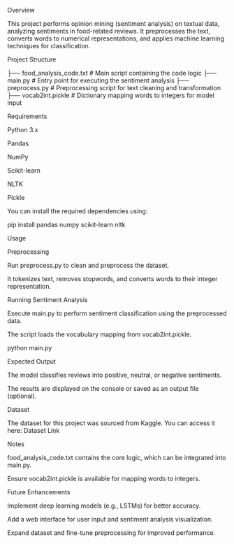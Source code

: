 Overview

This project performs opinion mining (sentiment analysis) on textual data, analyzing sentiments in food-related reviews. It preprocesses the text, converts words to numerical representations, and applies machine learning techniques for classification.

Project Structure

├── food_analysis_code.txt  # Main script containing the code logic
├── main.py                 # Entry point for executing the sentiment analysis
├── preprocess.py           # Preprocessing script for text cleaning and transformation
├── vocab2int.pickle        # Dictionary mapping words to integers for model input

Requirements

Python 3.x

Pandas

NumPy

Scikit-learn

NLTK

Pickle

You can install the required dependencies using:

pip install pandas numpy scikit-learn nltk

Usage

Preprocessing

Run preprocess.py to clean and preprocess the dataset.

It tokenizes text, removes stopwords, and converts words to their integer representation.

Running Sentiment Analysis

Execute main.py to perform sentiment classification using the preprocessed data.

The script loads the vocabulary mapping from vocab2int.pickle.

python main.py

Expected Output

The model classifies reviews into positive, neutral, or negative sentiments.

The results are displayed on the console or saved as an output file (optional).

Dataset

The dataset for this project was sourced from Kaggle. You can access it here:
Dataset Link

Notes

food_analysis_code.txt contains the core logic, which can be integrated into main.py.

Ensure vocab2int.pickle is available for mapping words to integers.

Future Enhancements

Implement deep learning models (e.g., LSTMs) for better accuracy.

Add a web interface for user input and sentiment analysis visualization.

Expand dataset and fine-tune preprocessing for improved performance.
